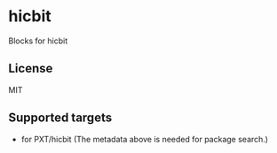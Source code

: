 # hicbit

Blocks for hicbit
## License

MIT

## Supported targets

* for PXT/hicbit
(The metadata above is needed for package search.)


